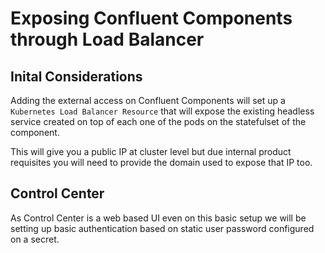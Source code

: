 # Exposing Confluent Components through Load Balancer

## Inital Considerations

Adding the external access on Confluent Components will set up a `Kubernetes Load Balancer Resource` that will expose the existing headless service created on top of each one of the pods on the statefulset of the component.

This will give you a public IP at cluster level but due internal product requisites you will need to provide the domain used to expose that IP too.

## Control Center

As Control Center is a web based UI even on this basic setup we will be setting up basic authentication based on static user password configured on a secret.
